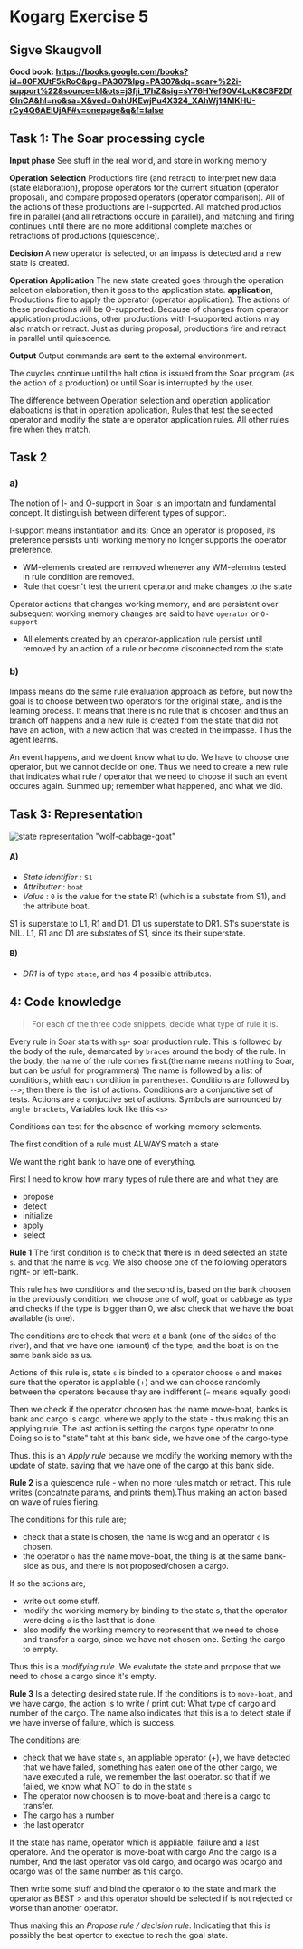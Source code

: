 # Kogarg Exercise 5
## Sigve Skaugvoll

__Good book: https://books.google.com/books?id=80FXUtF5kRoC&pg=PA307&lpg=PA307&dq=soar+%22i-support%22&source=bl&ots=j3fji_17hZ&sig=sY76HYef90V4LoK8CBF2DfGInCA&hl=no&sa=X&ved=0ahUKEwjPu4X324_XAhWj14MKHU-rCy4Q6AEIUjAF#v=onepage&q&f=false__


## Task 1: The Soar processing cycle
**Input phase**
See stuff in the real world, and store in working memory

**Operation Selection**
Productions fire (and retract) to interpret new data (state elaboration), propose operators for the current situation (operator proposal), and compare proposed operators (operator comparison). All of the actions of these productions are I-supported. All matched productios fire in parallel (and all retractions occure in parallel), and matching and firing continues until there are no more additional complete matches or retractions of productions (quiescence).

__Decision__ A new operator is selected, or an impass is detected and a new state is created.


**Operation Application**
The new state created goes through the operation selcetion elaboration, then it goes to the application state. **application**, Productions fire to apply the operator (operator application). The actions of these productions will be O-supported. Because of changes from operator application productions, other productions with I-supported actions may also match or retract. Just as during proposal, productions fire and retract in parallel until quiescence.

**Output** Output commands are sent to the external environment.

The cuycles continue until the halt ction is issued from the Soar program (as the action of a production) or until Soar is interrupted by the user.

The difference between Operation selection and operation application elaboations is that in operation application, Rules that test the selected operator and modify the state are operator application rules. All other rules fire when they match.


## Task 2
### a)
The notion of I- and O-support in Soar is an importatn and fundamental concept. It distinguish between different types of support.

I-support means instantiation and its; Once an operator is proposed, its  preference persists until working memory no longer supports the operator preference.
- WM-elements created are removed whenever any WM-elemtns tested in rule condition are removed.
- Rule that doesn't test the urrent operator and make changes to the state


Operator actions that changes working memory, and are persistent over subsequent working memory changes are said to have `operator` or `O-support`
- All elements created by an operator-application rule persist until removed by an action of a rule or become disconnected rom the state

### b)
Impass means do the same rule evaluation approach as before, but now the goal is to choose between two operators for the original state,. and is the learning process. It means that there is no rule that is choosen and thus an branch off happens and a new rule is created from the state that did not have an action, with a new action that was created in the impasse. Thus the agent learns.

An event happens, and we doent know what to do. We have to choose one operator, but we cannot decide on one. Thus we need to create a new rule that indicates what rule / operator that we need to choose if such an event occures again.
Summed up; remember what happened, and what we did.

## Task 3: Representation

![state representation "wolf-cabbage-goat"](task3.png)

#### A) 
- _State identifier_ : `S1`
- _Attributter_ : `boat`
- _Value_ : `0` is the value for the state R1 (which is a substate from S1), and the attribute boat.

S1 is superstate to L1, R1 and D1. D1 us superstate to DR1.
S1's superstate is NIL.
L1, R1 and D1 are substates of S1, since its their superstate. 


#### B)
- _DR1_ is of type `state`, and has 4 possible attributes. 

## 4: Code knowledge 
> For each of the three code snippets, decide what type of rule it is.

Every rule in Soar starts with `sp`- soar production rule.
This is followed by the body of the rule, demarcated by `braces` around the body of the rule.
In the body, the name of the rule comes first.(the name means nothing to Soar, but can be usfull for programmers)
The name is followed by a list of conditions, whith each condition in `parentheses`.
Conditions are followed by `-->`; then there is the list of actions.
Conditions are a conjunctive set of tests.
Actions are a conjuctive set of actions.
Symbols are surrounded by `angle brackets`,
Variables look like this `<s>`

Conditions can test for the absence of working-memory selements.

The first condition of a rule must ALWAYS match a state

We want the right bank to have one of everything. 

First I need to know how many types of rule there are and what they are.
- propose
- detect
- initialize
- apply
- select

**Rule 1**
The first condition is to check that there is in deed selected an state `s`. and that the name is `wcg`. We also choose one of the following operators right- or left-bank. 

This rule has two conditions and the second is,
based on the bank choosen in the previously condition, we choose one of wolf, goat or cabbage as type and checks if the type is bigger than 0, we also check that we have the boat available (is one).

The conditions are to check that were at a bank (one of the sides of the river), and that we have one (amount) of the type, and the boat is on the same bank side as us.

Actions of this rule is, 
state `s` is binded to a operator choose `o` and makes sure that the operator is appliable (+) and we can choose randomly between the operators because thay are indifferent (`=` means equally good)  

Then we check if the operator choosen has the name move-boat, banks is bank and cargo is cargo. where we apply to the state - thus making this an applying rule.
The last action is setting the cargos type operator to one. Doing so is to "state" taht at this bank side, we have one of the cargo-type.

Thus. this is an _Apply rule_ because we modify the working memory with the update of state. saying that we have one of the cargo at this bank side.


**Rule 2**
is a quiescence rule - when no more rules match or retract. This rule writes (concatnate params, and prints them).Thus making an action based on wave of rules fiering.

The conditions for this rule are;
- check that a state is chosen, the name is wcg and an operator `o` is chosen.
- the operator `o` has the name move-boat, the thing is at the same bank-side as ous,  and there is not proposed/chosen a cargo.

If so the actions are;
- write out some stuff.
- modify the working memory by binding to the state s, that the operator were doing `o` is the last that is done.
- also modify the working memory to represent that we need to chose and transfer a cargo, since we have not chosen one. Setting the cargo to empty. 

Thus this is a _modifying rule_. We evalutate the state and propose that we need to chose a cargo since it's empty.


**Rule 3**
Is a detecting desired state rule. If the conditions is to `move-boat`, and we have cargo, the action is to write / print out: What type of cargo and number of the cargo. The name also indicates that this is a to detect state if we have inverse of failure, which is success.

The conditions are;
- check that we have state `s`, an appliable operator (+), we have detected that we have failed, something has eaten one of the other cargo, we have executed a rule, we remember the last operator. so that if we failed, we know what NOT to do in the state `s`
-  The operator now choosen is to move-boat and there is a cargo to transfer.
- The cargo has a number
- the last operator 

If the state has name, operator which is appliable, failure and a last operatore. And the operator is move-boat with cargo And the cargo is a number, And the last operator vas old cargo, and ocargo was ocargo and ocargo was of the same number as this cargo. 

Then write some stuff and bind the operator `o` to the state and mark the operator as BEST > and this operator should be selected if is not rejected or worse than another operator. 

Thus making this an _Propose rule / decision rule_. Indicating that this is possibly the best opertor to exectue to rech the goal state.


 
